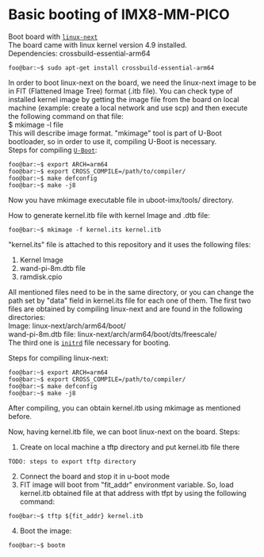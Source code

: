 # Basic booting of IMX8-MM-PICO

Boot board with [`linux-next`](https://git.kernel.org/pub/scm/linux/kernel/git/next/linux-next.git/)  
The board came with linux kernel version 4.9 installed.  
Dependencies: crossbuild-essential-arm64  
```console
foo@bar:~$ sudo apt-get install crossbuild-essential-arm64  
```

In order to boot linux-next on the board, we need the linux-next image to be in FIT (Flattened Image Tree) format (.itb file). You can check type of installed kernel image by getting the image file from the board on local machine (example: create a local network and use scp) and then execute the following command on that file:  
$ mkimage -l file  
This will describe image format. "mkimage" tool is part of U-Boot bootloader, so in order to use it, compiling U-Boot is necessary.  
Steps for compiling [`U-Boot`](https://github.com/wandboard-org/uboot-imx):  
```console
foo@bar:~$ export ARCH=arm64  
foo@bar:~$ export CROSS_COMPILE=/path/to/compiler/  
foo@bar:~$ make defconfig  
foo@bar:~$ make -j8  
```
Now you have mkimage executable file in uboot-imx/tools/ directory.  

How to generate kernel.itb file with kernel Image and .dtb file:  
```console
foo@bar:~$ mkimage -f kernel.its kernel.itb  
```
"kernel.its" file is attached to this repository and it uses the following files:  
1. Kernel Image  
2. wand-pi-8m.dtb file   
3. ramdisk.cpio  

All mentioned files need to be in the same directory, or you can change the path set by "data" field in kernel.its file for each one of them. The first two files are obtained by compiling linux-next and are found in the following directories:  
Image: linux-next/arch/arm64/boot/  
wand-pi-8m.dtb file: linux-next/arch/arm64/boot/dts/freescale/  
The third one is [`initrd`](https://developer.ibm.com/articles/l-initrd/) file necessary for booting.

Steps for compiling linux-next:  
```console
foo@bar:~$ export ARCH=arm64  
foo@bar:~$ export CROSS_COMPILE=/path/to/compiler/  
foo@bar:~$ make defconfig  
foo@bar:~$ make -j8  
```

After compiling, you can obtain kernel.itb using mkimage as mentioned before.

Now, having kernel.itb file, we can boot linux-next on the board. Steps:  
1. Create on local machine a tftp directory and put kernel.itb file there  
```console
TODO: steps to export tftp directory
```
2. Connect the board and stop it in u-boot mode  
3. FIT image will boot from "fit_addr" environment variable. So, load kernel.itb obtained file at that address with tfpt by using the following command:  
```console
foo@bar:~$ tftp ${fit_addr} kernel.itb  
```
4. Boot the image:  
```console
foo@bar:~$ bootm  
```
